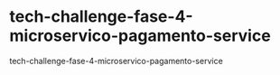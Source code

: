 # tech-challenge-fase-4-microservico-pagamento-service
tech-challenge-fase-4-microservico-pagamento-service

